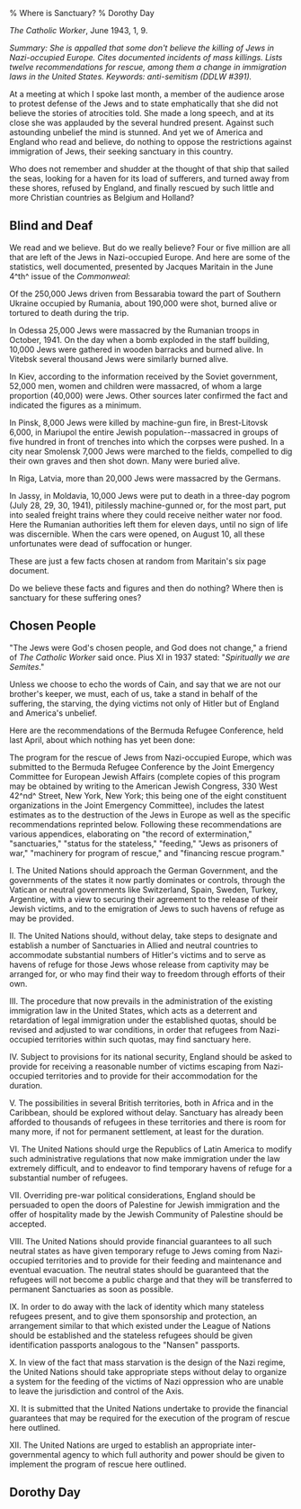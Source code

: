 % Where is Sanctuary?
% Dorothy Day

*The Catholic Worker*, June 1943, 1, 9.

*Summary: She is appalled that some don't believe the killing of Jews in
Nazi-occupied Europe. Cites documented incidents of mass killings. Lists
twelve recommendations for rescue, among them a change in immigration
laws in the United States. Keywords: anti-semitism (DDLW \#391).*

At a meeting at which I spoke last month, a member of the audience arose
to protest defense of the Jews and to state emphatically that she did
not believe the stories of atrocities told. She made a long speech, and
at its close she was applauded by the several hundred present. Against
such astounding unbelief the mind is stunned. And yet we of America and
England who read and believe, do nothing to oppose the restrictions
against immigration of Jews, their seeking sanctuary in this country.

Who does not remember and shudder at the thought of that ship that
sailed the seas, looking for a haven for its load of sufferers, and
turned away from these shores, refused by England, and finally rescued
by such little and more Christian countries as Belgium and Holland?

Blind and Deaf
--------------

We read and we believe. But do we really believe? Four or five million
are all that are left of the Jews in Nazi-occupied Europe. And here are
some of the statistics, well documented, presented by Jacques Maritain
in the June 4^th^ issue of the *Commonweal*:

Of the 250,000 Jews driven from Bessarabia toward the part of Southern
Ukraine occupied by Rumania, about 190,000 were shot, burned alive or
tortured to death during the trip.

In Odessa 25,000 Jews were massacred by the Rumanian troops in October,
1941. On the day when a bomb exploded in the staff building, 10,000 Jews
were gathered in wooden barracks and burned alive. In Vitebsk several
thousand Jews were similarly burned alive.

In Kiev, according to the information received by the Soviet government,
52,000 men, women and children were massacred, of whom a large
proportion (40,000) were Jews. Other sources later confirmed the fact
and indicated the figures as a minimum.

In Pinsk, 8,000 Jews were killed by machine-gun fire, in Brest-Litovsk
6,000, in Mariupol the entire Jewish population--massacred in groups of
five hundred in front of trenches into which the corpses were pushed. In
a city near Smolensk 7,000 Jews were marched to the fields, compelled to
dig their own graves and then shot down. Many were buried alive.

In Riga, Latvia, more than 20,000 Jews were massacred by the Germans.

In Jassy, in Moldavia, 10,000 Jews were put to death in a three-day
pogrom (July 28, 29, 30, 1941), pitilessly machine-gunned or, for the
most part, put into sealed freight trains where they could receive
neither water nor food. Here the Rumanian authorities left them for
eleven days, until no sign of life was discernible. When the cars were
opened, on August 10, all these unfortunates were dead of suffocation or
hunger.

These are just a few facts chosen at random from Maritain's six page
document.

Do we believe these facts and figures and then do nothing? Where then is
sanctuary for these suffering ones?

Chosen People
-------------

"The Jews were God's chosen people, and God does not change," a friend
of *The Catholic Worker* said once. Pius XI in 1937 stated:
"*Spiritually we are Semites*."

Unless we choose to echo the words of Cain, and say that we are not our
brother's keeper, we must, each of us, take a stand in behalf of the
suffering, the starving, the dying victims not only of Hitler but of
England and America's unbelief.

Here are the recommendations of the Bermuda Refugee Conference, held
last April, about which nothing has yet been done:

The program for the rescue of Jews from Nazi-occupied Europe, which was
submitted to the Bermuda Refugee Conference by the Joint Emergency
Committee for European Jewish Affairs (complete copies of this program
may be obtained by writing to the American Jewish Congress, 330 West
42^nd^ Street, New York, New York; this being one of the eight
constituent organizations in the Joint Emergency Committee), includes
the latest estimates as to the destruction of the Jews in Europe as well
as the specific recommendations reprinted below. Following these
recommendations are various appendices, elaborating on "the record of
extermination," "sanctuaries," "status for the stateless," "feeding,"
"Jews as prisoners of war," "machinery for program of rescue," and
"financing rescue program."

I. The United Nations should approach the German Government, and the
governments of the states it now partly dominates or controls, through
the Vatican or neutral governments like Switzerland, Spain, Sweden,
Turkey, Argentine, with a view to securing their agreement to the
release of their Jewish victims, and to the emigration of Jews to such
havens of refuge as may be provided.

​II. The United Nations should, without delay, take steps to designate
and establish a number of Sanctuaries in Allied and neutral countries to
accommodate substantial numbers of Hitler's victims and to serve as
havens of refuge for those Jews whose release from captivity may be
arranged for, or who may find their way to freedom through efforts of
their own.

​III. The procedure that now prevails in the administration of the
existing immigration law in the United States, which acts as a deterrent
and retardation of legal immigration under the established quotas,
should be revised and adjusted to war conditions, in order that refugees
from Nazi-occupied territories within such quotas, may find sanctuary
here.

​IV. Subject to provisions for its national security, England should be
asked to provide for receiving a reasonable number of victims escaping
from Nazi-occupied territories and to provide for their accommodation
for the duration.

V. The possibilities in several British territories, both in Africa and
in the Caribbean, should be explored without delay. Sanctuary has
already been afforded to thousands of refugees in these territories and
there is room for many more, if not for permanent settlement, at least
for the duration.

​VI. The United Nations should urge the Republics of Latin America to
modify such administrative regulations that now make immigration under
the law extremely difficult, and to endeavor to find temporary havens of
refuge for a substantial number of refugees.

​VII. Overriding pre-war political considerations, England should be
persuaded to open the doors of Palestine for Jewish immigration and the
offer of hospitality made by the Jewish Community of Palestine should be
accepted.

​VIII. The United Nations should provide financial guarantees to all
such neutral states as have given temporary refuge to Jews coming from
Nazi-occupied territories and to provide for their feeding and
maintenance and eventual evacuation. The neutral states should be
guaranteed that the refugees will not become a public charge and that
they will be transferred to permanent Sanctuaries as soon as possible.

​IX. In order to do away with the lack of identity which many stateless
refugees present, and to give them sponsorship and protection, an
arrangement similar to that which existed under the League of Nations
should be established and the stateless refugees should be given
identification passports analogous to the "Nansen" passports.

X. In view of the fact that mass starvation is the design of the Nazi
regime, the United Nations should take appropriate steps without delay
to organize a system for the feeding of the victims of Nazi oppression
who are unable to leave the jurisdiction and control of the Axis.

​XI. It is submitted that the United Nations undertake to provide the
financial guarantees that may be required for the execution of the
program of rescue here outlined.

​XII. The United Nations are urged to establish an appropriate
inter-governmental agency to which full authority and power should be
given to implement the program of rescue here outlined.

Dorothy Day
-----------

